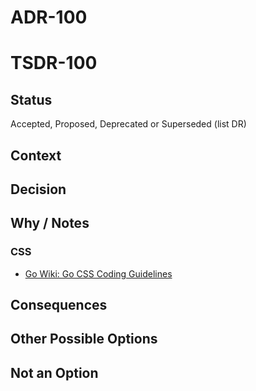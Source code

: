 # ADR-100
# TSDR-100

## Status

Accepted, Proposed, Deprecated or Superseded (list DR)

## Context



## Decision





## Why / Notes

### CSS
- [Go Wiki: Go CSS Coding Guidelines](https://go.dev/wiki/CSSStyleGuide)

## Consequences



## Other Possible Options

## Not an Option

